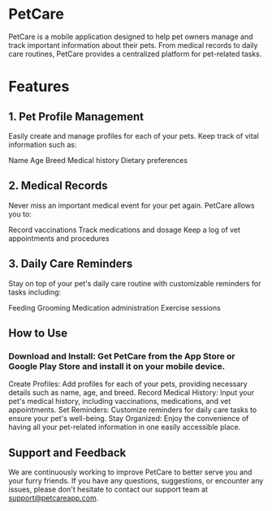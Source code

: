 # PetCare

PetCare is a mobile application designed to help pet owners manage and track important information about their pets. From medical records to daily care routines, PetCare provides a centralized platform for pet-related tasks.

# Features

## 1. Pet Profile Management
Easily create and manage profiles for each of your pets. Keep track of vital information such as:

Name
Age
Breed
Medical history
Dietary preferences
## 2. Medical Records
Never miss an important medical event for your pet again. PetCare allows you to:

Record vaccinations
Track medications and dosage
Keep a log of vet appointments and procedures
## 3. Daily Care Reminders
Stay on top of your pet's daily care routine with customizable reminders for tasks including:

Feeding
Grooming
Medication administration
Exercise sessions
## How to Use
### Download and Install: Get PetCare from the App Store or Google Play Store and install it on your mobile device.
Create Profiles: Add profiles for each of your pets, providing necessary details such as name, age, and breed.
Record Medical History: Input your pet's medical history, including vaccinations, medications, and vet appointments.
Set Reminders: Customize reminders for daily care tasks to ensure your pet's well-being.
Stay Organized: Enjoy the convenience of having all your pet-related information in one easily accessible place.
## Support and Feedback
We are continuously working to improve PetCare to better serve you and your furry friends. If you have any questions, suggestions, or encounter any issues, please don't hesitate to contact our support team at support@petcareapp.com.


